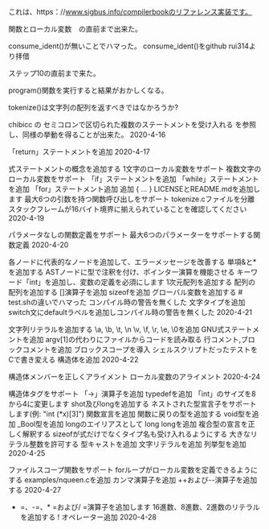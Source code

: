 これは、https：//www.sigbus.info/compilerbookのリファレンス実装です。


関数とローカル変数　の直前まで出来た。

consume_ident()が無いことでハマった。
consume_ident()をgithub rui314より拝借

ステップ10の直前まで来た。

program()関数を実行すると結果がおかしくなる。

tokenize()は文字列の配列を返すべきではなかろうか?

chibicc の セミコロンで区切られた複数のステートメントを受け入れる
を参照し、同様の挙動を得ることが出来た。
2020-4-16

「return」ステートメントを追加
2020-4-17

式ステートメントの概念を追加する
1文字のローカル変数をサポート
複数文字のローカル変数をサポート
「if」ステートメントを追加
「while」ステートメントを追加
「for」ステートメント追加
追加 { ... }
LICENSEとREADME.mdを追加します
最大6つの引数を持つ関数呼び出しをサポート
tokenize.cファイルを分離
スタックフレームが16バイト境界に揃えられていることを確認してください
2020-4-19

パラメータなしの関数定義をサポート
最大6つのパラメーターをサポートする関数定義
2020-4-20

各ノードに代表的なノードを追加して、エラーメッセージを改善する
単項&と*を追加する
ASTノードに型で注釈を付け、ポインター演算を機能させる
キーワード「int」を追加し、変数の定義を必須にします
1次元配列を追加する
配列の配列を追加する
[]演算子を追加
sizeofを追加
グローバル変数を追加する # test.shの違いでハマった
コンパイル時の警告を無くした
文字タイプを追加
switch文にdefaultラベルを追加しコンパイル時の警告を無くした
2020-4-21

文字列リテラルを追加する
\a, \b, \t, \n \v, \f, \r, \e, \0を追加
GNU式ステートメントを追加
argv[1]の代わりにファイルからコードを読み取る
行コメント,ブロックコメントを追加
ブロックスコープを導入
シェルスクリプトだったテストをCで書き変える
構造体を追加
2020-4-22

構造体メンバーを正しくアライメント
ローカル変数のアライメント
2020-4-24

構造体タグをサポート
「->」演算子を追加
typedefを追加
「int」のサイズを8から4に変更します
shot及びlongを追加する
ネストされた型宣言子をサポートします(例: "int (*x)[3]")
関数宣言を追加
関数に戻りの型を追加する
void型を追加
_Bool型を追加
longのエイリアスとして long longを追加
複合型の宣言を正しく解釈する
sizeofが式だけでなくタイプ名も受け入れるようにする
大きなリテラル整数を許可する
型キャストを追加
文字リテラルを追加
列挙型を追加
2020-4-25

ファイルスコープ関数をサポート
forループがローカル変数を定義できるようにする
examples/nqueen.cを追加
カンマ演算子を追加
++および--演算子を追加する
2020-4-27

+ =、-=、* =および/ =演算子を追加します
16進数、8進数、2進数のリテラルを追加する
! オペレーター追加
2020-4-28